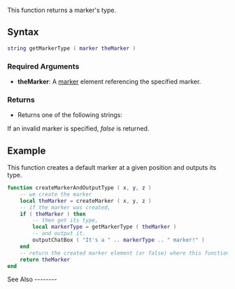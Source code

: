 This function returns a marker's type.

Syntax
------

``` lua
string getMarkerType ( marker theMarker )
```

### Required Arguments

-   **theMarker**: A [marker](/marker.md "wikilink") element referencing the specified marker.

### Returns

-   Returns one of the following strings:

If an invalid marker is specified, *false* is returned.

Example
-------

<section name="Client and server" class="both" show="true">
This function creates a default marker at a given position and outputs its type.

``` lua
function createMarkerAndOutputType ( x, y, z )
    -- we create the marker
    local theMarker = createMarker ( x, y, z )
    -- if the marker was created,
    if ( theMarker ) then
        -- then get its type,
        local markerType = getMarkerType ( theMarker )
        -- and output it.
        outputChatBox ( "It's a " .. markerType .. " marker!" )
    end
    -- return the created marker element (or false) where this function was called
    return theMarker
end
```

</section>
See Also
--------
